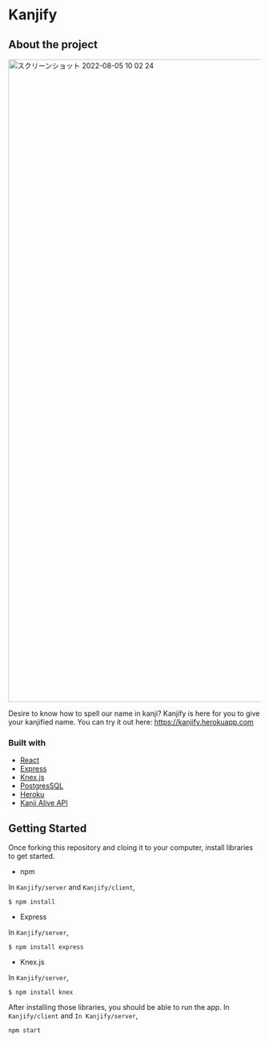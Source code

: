 # Kanjify
## About the project
<img width="1280" alt="スクリーンショット 2022-08-05 10 02 24" src="https://user-images.githubusercontent.com/90857923/182979879-f386406e-e7e5-4734-a76c-4656859b9291.png">

Desire to know how to spell our name in kanji? 
Kanjify is here for you to give your kanjified name.
You can try it out here: https://kanjify.herokuapp.com

### Built with
* [React](https://reactjs.org/)
* [Express](https://expressjs.com/)
* [Knex.js](http://knexjs.org/)
* [PostgresSQL](https://www.postgresql.org/)
* [Heroku](https://www.heroku.com/)
* [Kanji Alive API](https://app.kanjialive.com/api/docs)

## Getting Started
Once forking this repository and cloing it to your computer, install libraries to get started.
- npm

In `Kanjify/server` and `Kanjify/client`,
```shell
$ npm install
```

- Express

In `Kanjify/server`,
```shell
$ npm install express
```

- Knex.js

In `Kanjify/server`,
```shell
$ npm install knex
```


After installing those libraries, you should be able to run the app.
In `Kanjify/client` and `In Kanjify/server`,
```shell
npm start
```
